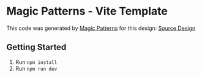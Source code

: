 # Magic Patterns - Vite Template

This code was generated by [Magic Patterns](https://magicpatterns.com) for this design: [Source Design](https://www.magicpatterns.com/c/9t85suniryh9vzzxvap9vr)

## Getting Started

1. Run `npm install`
2. Run `npm run dev`
